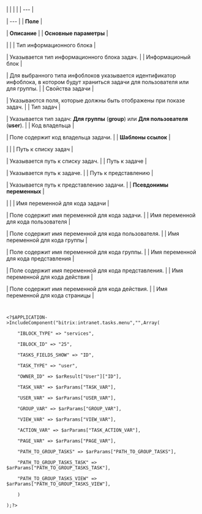 |  |  |  |
| --- |

| --- |
| **Поле** |

| **Описание** |
| **Основные параметры** |

| |
| Тип информационного блока |

| Указывается тип информационного блока задач. |
| Информационый блок |

| Для выбранного типа инфоблоков указывается идентификатор инфоблока, в котором будут храниться задачи для пользователя или для группы. |
| Свойства задачи |

| Указываются поля, которые должны быть отображены при показе задач. |
| Тип задач |

| Указывается тип задач: **Для группы** (**group**) или **Для пользователя** (**user**). |
| Код владельца |

| Поле содержит код владельца задачи. |
| **Шаблоны ссылок** |

| |
| Путь к списку задач |

| Указывается путь к списку задач. |
| Путь к задаче |

| Указывается путь к задаче. |
| Путь к представлению |

| Указывается путь к представлению задачи. |
| **Псевдонимы переменных** |

| |
| Имя переменной для кода задачи |

| Поле содержит имя переменной для кода задачи. |
| Имя переменной для кода пользователя |

| Поле содержит имя переменной для кода пользователя. |
| Имя переменной для кода группы |

| Поле содержит имя переменной для кода группы. |
| Имя переменной для кода представления |

| Поле содержит имя переменной для кода представления. |
| Имя переменной для кода действия |

| Поле содержит имя переменной для кода действия. |
| Имя переменной для кода страницы |

```


<?$APPLICATION->IncludeComponent("bitrix:intranet.tasks.menu","",Array(

	"IBLOCK_TYPE" => "services",

	"IBLOCK_ID" => "25",

	"TASKS_FIELDS_SHOW" => "ID",

	"TASK_TYPE" => "user",

	"OWNER_ID" => $arResult["User"]["ID"],

	"TASK_VAR" => $arParams["TASK_VAR"],

	"USER_VAR" => $arParams["USER_VAR"],

	"GROUP_VAR" => $arParams["GROUP_VAR"],

	"VIEW_VAR" => $arParams["VIEW_VAR"],

	"ACTION_VAR" => $arParams["TASK_ACTION_VAR"],

	"PAGE_VAR" => $arParams["PAGE_VAR"],

	"PATH_TO_GROUP_TASKS" => $arParams["PATH_TO_GROUP_TASKS"],

	"PATH_TO_GROUP_TASKS_TASK" => $arParams["PATH_TO_GROUP_TASKS_TASK"],

	"PATH_TO_GROUP_TASKS_VIEW" => $arParams["PATH_TO_GROUP_TASKS_VIEW"],

	)

);?>


```